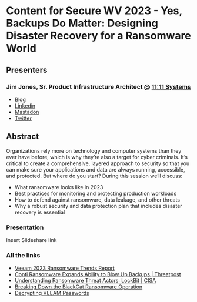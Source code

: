 # Content for Secure WV 2023 - Yes, Backups Do Matter: Designing Disaster Recovery for a Ransomware World

## Presenters
### Jim Jones, Sr. Product Infrastructure Architect @ [11:11 Systems](https://www.1111systems.com)
- [Blog](https://koolaid.info)
- [Linkedin](https://www.linkedin.com/in/k00laidit/)
- [Mastadon](https://vmst.io/@k00laidIT)
- [Twitter](https://twitter.com/k00laidIT/)

## Abstract
Organizations rely more on technology and computer systems than they ever have before, which is why they’re also a target for cyber criminals. It’s critical to create a comprehensive, layered approach to security so that you can make sure your applications and data are always running, accessible, and protected. 
But where do you start? During this session we’ll discuss:
- What ransomware looks like in 2023
- Best practices for monitoring and protecting production workloads
- How to defend against ransomware, data leakage, and other threats
- Why a robust security and data protection plan that includes disaster recovery is essential

### Presentation
Insert Slideshare link

### All the links
- [Veeam 2023 Ransomware Trends Report](https://github.com/k00laidIT/Presentations/blob/main/SecureWV2023/trends-report-ransomware.pdf)
- [Conti Ransomware Expands Ability to Blow Up Backups | Threatpost](https://threatpost.com/conti-ransomware-backups/175114/)
- [Understanding Ransomware Threat Actors: LockBit | CISA](https://www.cisa.gov/news-events/cybersecurity-advisories/aa23-165a)
- [Breaking Down the BlackCat Ransomware Operation](https://www.cisecurity.org/insights/blog/breaking-down-the-blackcat-ransomware-operation)
- [Decrypting VEEAM Passwords](https://blog.checkymander.com/red%20team/veeam/decrypt-veeam-passwords/)
